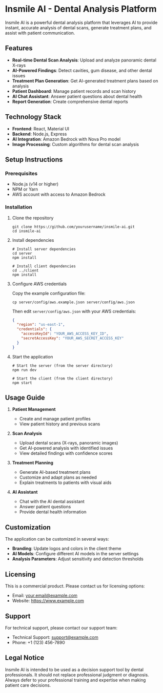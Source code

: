# Insmile AI - Dental Analysis Platform

Insmile AI is a powerful dental analysis platform that leverages AI to provide instant, accurate analysis of dental scans, generate treatment plans, and assist with patient communication.

## Features

- **Real-time Dental Scan Analysis**: Upload and analyze panoramic dental X-rays
- **AI-Powered Findings**: Detect cavities, gum disease, and other dental issues
- **Treatment Plan Generation**: Get AI-generated treatment plans based on analysis
- **Patient Dashboard**: Manage patient records and scan history
- **AI Chat Assistant**: Answer patient questions about dental health
- **Report Generation**: Create comprehensive dental reports

## Technology Stack

- **Frontend**: React, Material UI
- **Backend**: Node.js, Express
- **AI Integration**: Amazon Bedrock with Nova Pro model
- **Image Processing**: Custom algorithms for dental scan analysis

## Setup Instructions

### Prerequisites

- Node.js (v14 or higher)
- NPM or Yarn
- AWS account with access to Amazon Bedrock

### Installation

1. Clone the repository
   ```
   git clone https://github.com/yourusername/insmile-ai.git
   cd insmile-ai
   ```

2. Install dependencies
   ```
   # Install server dependencies
   cd server
   npm install

   # Install client dependencies
   cd ../client
   npm install
   ```

3. Configure AWS credentials

   Copy the example configuration file:
   ```
   cp server/config/aws.example.json server/config/aws.json
   ```

   Then edit `server/config/aws.json` with your AWS credentials:
   ```json
   {
     "region": "us-east-1",
     "credentials": {
       "accessKeyId": "YOUR_AWS_ACCESS_KEY_ID",
       "secretAccessKey": "YOUR_AWS_SECRET_ACCESS_KEY"
     }
   }
   ```

4. Start the application
   ```
   # Start the server (from the server directory)
   npm run dev

   # Start the client (from the client directory)
   npm start
   ```

## Usage Guide

1. **Patient Management**
   - Create and manage patient profiles
   - View patient history and previous scans

2. **Scan Analysis**
   - Upload dental scans (X-rays, panoramic images)
   - Get AI-powered analysis with identified issues
   - View detailed findings with confidence scores

3. **Treatment Planning**
   - Generate AI-based treatment plans
   - Customize and adapt plans as needed
   - Explain treatments to patients with visual aids

4. **AI Assistant**
   - Chat with the AI dental assistant
   - Answer patient questions
   - Provide dental health information

## Customization

The application can be customized in several ways:

- **Branding**: Update logos and colors in the client theme
- **AI Models**: Configure different AI models in the server settings
- **Analysis Parameters**: Adjust sensitivity and detection thresholds

## Licensing

This is a commercial product. Please contact us for licensing options:

- Email: your.email@example.com
- Website: https://www.example.com

## Support

For technical support, please contact our support team:

- Technical Support: support@example.com
- Phone: +1 (123) 456-7890

## Legal Notice

Insmile AI is intended to be used as a decision support tool by dental professionals. It should not replace professional judgment or diagnosis. Always defer to your professional training and expertise when making patient care decisions. 